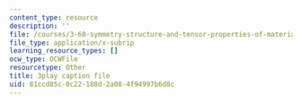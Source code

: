 ```yaml
---
content_type: resource
description: ''
file: /courses/3-60-symmetry-structure-and-tensor-properties-of-materials-fall-2005/81ccd85c0c22188d2a084f94997b6d8c_cUzZ-qu3xws.srt
file_type: application/x-subrip
learning_resource_types: []
ocw_type: OCWFile
resourcetype: Other
title: 3play caption file
uid: 81ccd85c-0c22-188d-2a08-4f94997b6d8c
---
```


